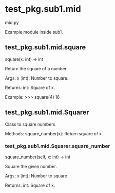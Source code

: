 # test_pkg.sub1.mid

mid.py

Example module inside sub1.

## test_pkg.sub1.mid.square

square(x: int) -> int

Return the square of a number.

Args:
    x (int): Number to square.

Returns:
    int: Square of x.

Example:
    >>> square(4)
    16

## test_pkg.sub1.mid.Squarer

Class to square numbers.

Methods:
    square_number(x): Return square of x.

### test_pkg.sub1.mid.Squarer.square_number

square_number(self, x: int) -> int

Square the given number.

Args:
    x (int): Number to square.

Returns:
    int: Square of x.
